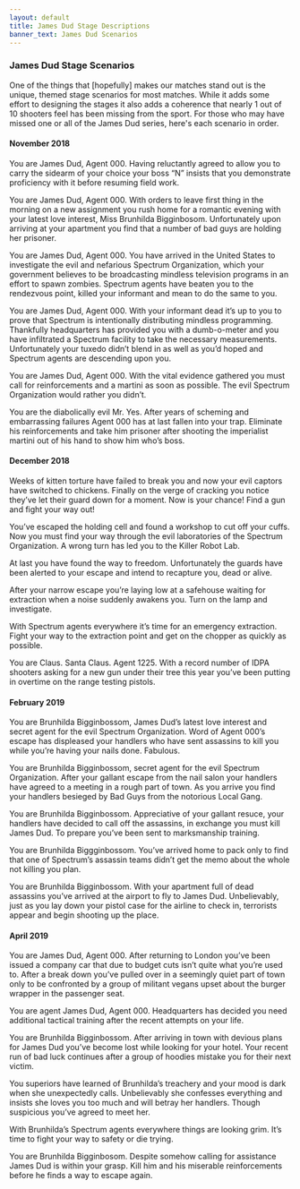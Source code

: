 ```yaml
---
layout: default
title: James Dud Stage Descriptions
banner_text: James Dud Scenarios
---
```


<h3>James Dud Stage Scenarios</h3>

<p>One of the things that [hopefully] makes our matches stand out is the unique, themed stage scenarios for most matches. While 
it adds some effort to designing the stages it also adds a coherence that nearly 1 out of 10 shooters feel has been missing 
from the sport. For those who may have missed one or all of the James Dud series, here's each scenario in order.</p>   

<h4>November 2018</h4>

<p>You are James Dud, Agent 000. Having reluctantly agreed to allow you to carry the sidearm of your choice your boss “N” insists that you demonstrate proficiency with it before resuming field work.</p>

<p>You are James Dud, Agent 000. With orders to leave first thing in the morning on a new assignment you rush home for a romantic evening with your latest love interest, Miss Brunhilda Bigginbosom. Unfortunately upon arriving at your apartment you find that a number of bad guys are holding her prisoner.</p>

<p>You are James Dud, Agent 000. You have arrived in the United States to investigate the evil and nefarious Spectrum Organization, which your government believes to be broadcasting mindless television programs in an effort to spawn zombies. Spectrum agents have beaten you to the rendezvous point, killed your informant and mean to do the same to you.</p>

<p>You are James Dud, Agent 000. With your informant dead it’s up to you to prove that Spectrum is intentionally distributing mindless programming. Thankfully headquarters has provided you with a dumb-o-meter and you have infiltrated a Spectrum facility to take the necessary measurements. Unfortunately your tuxedo didn’t blend in as well as you’d hoped and Spectrum agents are descending upon you.</p>

<p>You are James Dud, Agent 000. With the vital evidence gathered you must call for reinforcements and a martini as soon as possible. The evil Spectrum Organization would rather you didn’t.</p>

<p>You are the diabolically evil Mr. Yes. After years of scheming and embarrassing failures Agent 000 has at last fallen into your trap. Eliminate his reinforcements and take him prisoner after shooting the imperialist martini out of his hand to show him who’s boss.</p>

<h4>December 2018</h4>

<p>Weeks of kitten torture have failed to break you and now your evil captors have switched to chickens. Finally on the verge of cracking you notice they’ve let their guard down for a moment. Now is your chance! Find a gun and fight your way out!</p>

<p>You’ve escaped the holding cell and found a workshop to cut off your cuffs. Now you must find your way through the evil laboratories of the Spectrum Organization. A wrong turn has led you to the Killer Robot Lab.</p>

<p>At last you have found the way to freedom. Unfortunately the guards have been alerted to your escape and intend to recapture you, dead or alive.</p> 

<p>After your narrow escape you’re laying low at a safehouse waiting for extraction when a noise suddenly awakens you. Turn on the lamp and investigate.</p>

<p>With Spectrum agents everywhere it’s time for an emergency extraction. Fight your way to the extraction point and get on the chopper as quickly as possible.</p>

<p>You are Claus. Santa Claus. Agent 1225. With a record number of IDPA shooters asking for a new gun under their tree this year you’ve been putting in overtime on the range testing pistols.</p>

<h4>February 2019</h4>

<p>You are Brunhilda Bigginbossom, James Dud’s latest love interest and secret agent for the evil Spectrum Organization. Word of Agent 000’s escape has displeased your handlers who have sent assassins to kill you while you’re having your nails done. Fabulous.</p>

<p>You are Brunhilda Bigginbossom, secret agent for the evil Spectrum Organization. After your gallant escape from the nail salon your handlers have agreed to a meeting in a rough part of town. As you arrive you find your handlers besieged by Bad Guys from the notorious Local Gang.</p>

<p>You are Brunhilda Bigginbossom. Appreciative of your gallant resuce, your handlers have decided to call off the assassins, in exchange you must kill James Dud. To prepare you’ve been sent to marksmanship training.</p>

<p>You are Brunhilda Biggginbossom. You’ve arrived home to pack only to find that one of Spectrum’s assassin teams didn’t get the memo about the whole not killing you plan.</p> 

<p>You are Brunhilda Bigginbossom. With your apartment full of dead assassins you’ve arrived at the airport to fly to James Dud. Unbelievably, just as you lay down your pistol case for the airline to check in, terrorists appear and begin shooting up the place.</p>

<h4>April 2019</h4>

<p>You are James Dud, Agent 000. After returning to London you’ve been issued a company car that due to budget cuts isn’t quite what you’re used to. After a break down you’ve pulled over in a seemingly quiet part of town only to be confronted by a group of militant vegans upset about the burger wrapper in the passenger seat.</p>

<p>You are agent James Dud, Agent 000. Headquarters has decided you need additional tactical training after the recent attempts on your life.</p>

<p>You are Brunhilda Bigginbossom. After arriving in town with devious plans for James Dud you’ve become lost while looking for your hotel. Your recent run of bad luck continues after a group of hoodies mistake you for their next victim.</p>

<p>You superiors have learned of Brunhilda’s treachery and your mood is dark when she unexpectedly calls. Unbelievably she confesses everything and insists she loves you too much and will betray her handlers. Though suspicious you’ve agreed to meet her.</p>

<p>With Brunhilda’s Spectrum agents everywhere things are looking grim. It’s time to fight your way to safety or die trying.</p>

<p>You are Brunhilda Bigginbosom. Despite somehow calling for assistance James Dud is within your grasp. Kill him and his miserable reinforcements before he finds a way to escape again.</p>